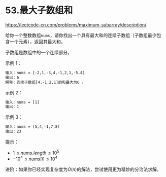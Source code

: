 # 53.最大子数组和

<https://leetcode-cn.com/problems/maximum-subarray/description/>

给你一个整数数组`nums`，请你找出一个具有最大和的连续子数组（子数组最少包含一个元素），返回其最大和。

子数组是数组中的一个连续部分。

示例 1：

```txt
输入：nums = [-2,1,-3,4,-1,2,1,-5,4]
输出：6
解释：连续子数组[4,-1,2,1]的和最大为6 。
```

示例 2：

```txt
输入：nums = [1]
输出：1
```

示例 3：

```txt
输入：nums = [5,4,-1,7,8]
输出：23
```

提示：

- $1 \le nums.length \le 10^5$
- $-10^4 \le nums[i] \le 10^4$

进阶：如果你已经实现复杂度为$O(n)$的解法，尝试使用更为精妙的分治法求解。
